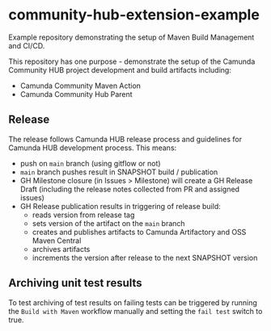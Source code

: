 # community-hub-extension-example

Example repository demonstrating the setup of Maven Build Management and CI/CD.

This repository has one purpose - demonstrate the setup of the Camunda Community HUB project development and build artifacts including:

- Camunda Community Maven Action
- Camunda Community Hub Parent

## Release

The release follows Camunda HUB release process and guidelines for Camunda HUB development process. This means:
- push on `main` branch (using gitflow or not)
- `main` branch pushes result in SNAPSHOT build / publication
- GH Milestone closure (in Issues > Milestone) will create a GH Release Draft (including the release notes collected from PR and assigned issues)
- GH Release publication results in triggering of release build:
  - reads version from release tag
  - sets version of the artifact on the `main` branch
  - creates and publishes artifacts to Camunda Artifactory and OSS Maven Central
  - archives artifacts
  - increments the version after release to the next SNAPSHOT version

## Archiving unit test results

To test archiving of test results on failing tests can be triggered by running the `Build with Maven` workflow manually and setting the `fail test` switch to true.

